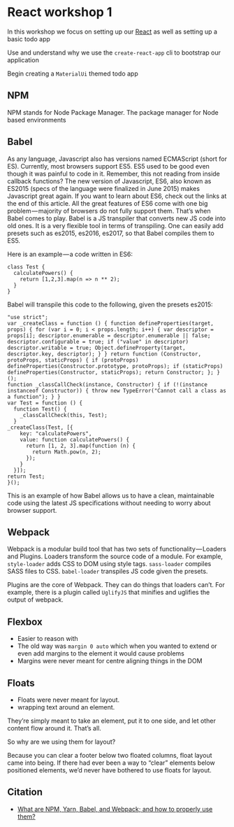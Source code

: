# React workshop 1

In this workshop we focus on setting up our [React](https://reactjs.org/) as well as setting up a basic todo app

Use and understand why we use the `create-react-app` cli to bootstrap our application

Begin creating a `MaterialUi` themed todo app

## NPM
NPM stands for Node Package Manager.
The package manager for Node based environments

## Babel
As any language, Javascript also has versions named ECMAScript (short for ES). Currently, most browsers support ES5. ES5 used to be good even though it was painful to code in it. Remember, this not reading from inside callback functions? The new version of Javascript, ES6, also known as ES2015 (specs of the language were finalized in June 2015) makes Javascript great again. If you want to learn about ES6, check out the links at the end of this article. All the great features of ES6 come with one big problem — majority of browsers do not fully support them. That’s when Babel comes to play. Babel is a JS transpiler that converts new JS code into old ones. It is a very flexible tool in terms of transpiling. One can easily add presets such as es2015, es2016, es2017, so that Babel compiles them to ES5.

Here is an example — a code written in ES6:
```
class Test {
  calculatePowers() {
    return [1,2,3].map(n => n ** 2);
  }
}
```
Babel will transpile this code to the following, given the presets es2015:

```
"use strict";
var _createClass = function () { function defineProperties(target, props) { for (var i = 0; i < props.length; i++) { var descriptor = props[i]; descriptor.enumerable = descriptor.enumerable || false; descriptor.configurable = true; if ("value" in descriptor) descriptor.writable = true; Object.defineProperty(target, descriptor.key, descriptor); } } return function (Constructor, protoProps, staticProps) { if (protoProps) defineProperties(Constructor.prototype, protoProps); if (staticProps) defineProperties(Constructor, staticProps); return Constructor; }; }();
function _classCallCheck(instance, Constructor) { if (!(instance instanceof Constructor)) { throw new TypeError("Cannot call a class as a function"); } }
var Test = function () {
  function Test() {
    _classCallCheck(this, Test);
  }
_createClass(Test, [{
    key: "calculatePowers",
    value: function calculatePowers() {
      return [1, 2, 3].map(function (n) {
        return Math.pow(n, 2);
      });
    }
  }]);
return Test;
}();
```

This is an example of how Babel allows us to have a clean, maintainable code using the latest JS specifications without needing to worry about browser support.

## Webpack

Webpack is a modular build tool that has two sets of functionality — Loaders and Plugins.
Loaders transform the source code of a module. For example, `style-loader` adds CSS to DOM using style tags.
`sass-loader` compiles SASS files to CSS. `babel-loader` transpiles JS code given the presets.

Plugins are the core of Webpack. They can do things that loaders can’t. For example, there is a plugin called `UglifyJS` that minifies and uglifies the output of webpack.

## Flexbox
* Easier to reason with
* The old way was `margin 0 auto` which when you wanted to extend or even add margins to the element it would cause problems
* Margins were never meant for centre aligning things in the DOM

## Floats
* Floats were never meant for layout.
* wrapping text around an element.

They’re simply meant to take an element, put it to one side, and let other content flow around it. That’s all.

So why are we using them for layout?

Because you can clear a footer below two floated columns, float layout came into being. If there had ever been a way to “clear” elements below positioned elements, we’d never have bothered to use floats for layout.

## Citation
* [What are NPM, Yarn, Babel, and Webpack; and how to properly use them?](https://medium.com/front-end-hacking/what-are-npm-yarn-babel-and-webpack-and-how-to-properly-use-them-d835a758f987)
